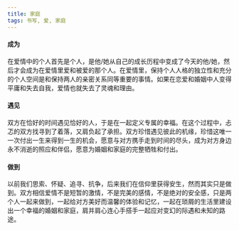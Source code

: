 ```yaml
---
title: 家庭
tags: 书写, 爱, 家庭
---
```


#### 成为

在爱情中的个人首先是个人，是他/她从自己的成长历程中变成了今天的他/她，然后才会成为在爱情里爱和被爱的那个人。在爱情里，保持个人人格的独立性和充分的个人空间是和保持两人的亲密关系同等重要的事情。如果在恋爱和婚姻中人变得平庸和失去自我，爱情也就失去了灵魂和理由。

#### 遇见

双方在恰好的时间遇见恰好的人，于是在一起定义专属的幸福。在这个过程中，忐忑的双方找寻到了着落，又肩负起了承担。双方珍惜遇见彼此的机缘，珍惜这唯一一次付出一生来得到一生的机会，愿意与对方携手走到时间的尽头，成为对方身边永不消逝的照应和伴侣，愿意为婚姻和家庭的完整牺牲和付出。

#### 做到

以前我们思索、怀疑、追寻、抗争，后来我们在信仰里获得安生，然而其实只是做到。双方相信爱情不是短暂的激情，不是完美的感情，不是绝对的安全感，只是两个人一起来做到，一起给对方美好而温馨的体验和记忆，一起在琐屑的生活里建设出一个幸福的婚姻和家庭，肩并肩心连心手搭手一起应对变幻的际遇和未知的路途。